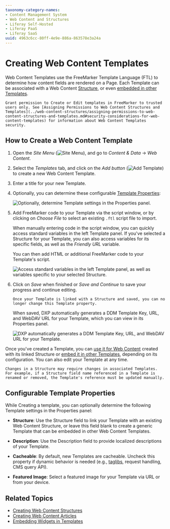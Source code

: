```yaml
---
taxonomy-category-names:
- Content Management System
- Web Content and Structures
- Liferay Self-Hosted
- Liferay PaaS
- Liferay SaaS
uuid: 4963c6cc-80ff-4e9e-886a-863578e3a24a
---
```

# Creating Web Content Templates

Web Content Templates use the FreeMarker Template Language (FTL) to determine how content fields are rendered on a Page. Each Template can be associated with a Web Content [Structure](../web-content-structures/creating-web-content-structures.md), or even [embedded in other Templates](./embedding-widgets-in-templates.md#embedding-other-templates).

```{important}
Grant permission to Create or Edit templates in FreeMarker to trusted users only. See [Assigning Permissions to Web Content Structures and Templates](../web-content-structures/assigning-permissions-to-web-content-structures-and-templates.md#security-considerations-for-web-content-templates) for information about Web Content Templates security.
```

## How to Create a Web Content Template

1. Open the *Site Menu* (![Site Menu](../../../images/icon-menu.png)), and go to *Content & Data* &rarr; *Web Content*.

1. Select the *Templates* tab, and click on the *Add button* (![Add Template](../../../images/icon-add.png)) to create a new Web Content Template.

1. Enter a title for your new Template.

1. Optionally, you can determine these configurable [Template Properties](#configurable-template-properties):

   ![Optionally, determine Template settings in the Properties panel.](./creating-web-content-templates/images/01.png)

1. Add FreeMarker code to your Template via the script window, or by clicking on *Choose File* to select an existing `.ftl` script file to import.

   When manually entering code in the script window, you can quickly access standard variables in the left Template panel. If you've selected a Structure for your Template, you can also access variables for its specific fields, as well as the *Friendly URL* variable.

   You can then add HTML or additional FreeMarker code to your Template's script.

   ![Access standard variables in the left Template panel, as well as variables specific to your selected Structure.](./creating-web-content-templates/images/02.png)

1. Click on *Save* when finished or *Save and Continue* to save your progress and continue editing.

   ```{important}
   Once your Template is linked with a Structure and saved, you can no longer change this Template property.
   ```

   When saved, DXP automatically generates a DDM Template Key, URL, and WebDAV URL for your Template, which you can view in its Properties panel.

   ![DXP automatically generates a DDM Template Key, URL, and WebDAV URL for your Template.](./creating-web-content-templates/images/03.png)

Once you've created a Template, you can [use it for Web Content](../web-content-articles/creating-web-content-articles.md) created with its linked Structure or [embed it in other Templates](./embedding-widgets-in-templates.md#embedding-other-templates), depending on its configuration. You can also edit your Template at any time.

```{note}
Changes in a Structure may require changes in associated Templates. For example, if a Structure field name referenced in a Template is renamed or removed, the Template's reference must be updated manually.
```

## Configurable Template Properties

While Creating a template, you can optionally determine the following Template settings in the Properties panel:

* **Structure**: Use the Structure field to link your Template with an existing Web Content Structure, or leave this field blank to create a generic Template that can be embedded in other Web Content Templates.

* **Description**: Use the Description field to provide localized descriptions of your Template.

* **Cacheable**: By default, new Templates are cacheable. Uncheck this property if dynamic behavior is needed (e.g., [taglibs](./using-taglibs-in-templates.md), request handling, CMS query API).

* **Featured Image**: Select a featured image for your Template via URL or from your device.

## Related Topics

* [Creating Web Content Structures](../web-content-structures/creating-web-content-structures.md)
* [Creating Web Content Articles](../web-content-articles/creating-web-content-articles.md)
* [Embedding Widgets in Templates](./embedding-widgets-in-templates.md)
